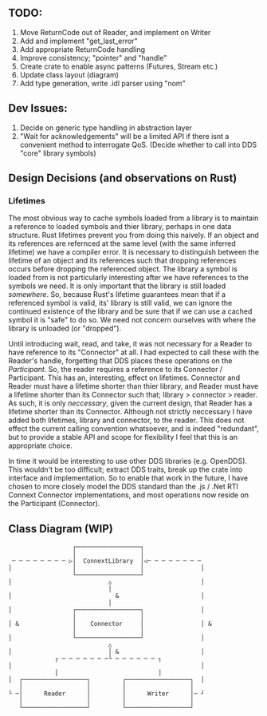 ## TODO:
1. Move ReturnCode out of Reader, and implement on Writer
1. Add and implement "get_last_error"
1. Add appropriate ReturnCode handling
1. Improve consistency; "pointer" and "handle"
1. Create crate to enable async patterns (Futures, Stream etc.)
1. Update class layout (diagram)
1. Add type generation, write .idl parser using "nom"

## Dev Issues:
1. Decide on generic type handling in abstraction layer
1. "Wait for acknowledgements" will be a limited API if there isnt a convenient method to interrogate QoS. (Decide whether to call into DDS "core" library symbols)

## Design Decisions (and observations on Rust)
### Lifetimes
The most obvious way to cache symbols loaded from a library is to maintain a reference to loaded symbols and thier library, perhaps in one data structure. Rust lifetimes prevent you from doing this naively. If an object and its references are refernced at the same level (with the same inferred lifetime) we have a compiler error. It is necessary to distinguish between the lifetime of an object and its references such that dropping references occurs before dropping the referenced object. The library a symbol is loaded from is not particularly interesting after we have references to the symbols we need. It is only important that the library is still loaded *somewhere*. So, because Rust's lifetime guarantees mean that if a referenced symbol is valid, its' library is still valid, we can ignore the continued existence of the library and be sure that if we can use a cached symbol it is "safe" to do so. We need not concern ourselves with where the library is unloaded (or "dropped"). 

Until introducing wait, read, and take, it was not necessary for a Reader to have reference to its "Connector" at all. I had expected to call these with the Reader's handle, forgetting that DDS places these operations on the *Participant*. So, the reader requires a reference to its Connector / Participant. This has an, interesting, effect on lifetimes. Connector and Reader must have a lifetime shorter than thier library, and Reader must have a lifetime shorter than its Connector such that; library > connector > reader. As such, it is only *neccessary*, given the current design, that Reader has a lifetime shorter than its Connector. Although not strictly neccessary I have added both lifetimes, library and connector, to the reader. This does not effect the current calling convention whatsoever, and is indeed "redundant", but to provide a stable API and scope for flexibility I feel that this is an appropriate choice.

In time it would be interesting to use other DDS libraries (e.g. OpenDDS). This wouldn't be too difficult; extract DDS traits, break up the crate into interface and implementation. So to enable that work in the future, I have chosen to more closely model the DDS standard than the .js / .Net RTI Connext Connector implementations, and most operations now reside on the Participant (Connector).

## Class Diagram (WIP)
```
                  ┌──────────────────┐
                  │                  │
 ─ ─ ─ ─ ─ ─ ─ ─ ▷│  ConnextLibrary  │◁─ ─ ─ ─ ─ ─ ─ ─
│                 │                  │                │
                  └──────────────────┘
│                           △                         │
                            │
│                             &                       │
                            │
│                 ┌──────────────────┐                │
                  │                  │
│ &               │    Connector     │                │ &
                  │                  │
│                 └──────────────────┘                │
                            △
│                           │ &                       │
             ┌ ─ ─ ─ ─ ─ ─ ─└ ─ ─ ─ ─ ─ ─ ┐
│                                                     │
             │                            │
│  ┌──────────────────┐         ┌──────────────────┐  │
   │                  │         │                  │
└ ─│      Reader      │         │      Writer      │─ ┘
   │                  │         │                  │
   └──────────────────┘         └──────────────────┘
```
